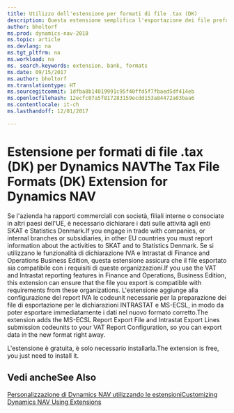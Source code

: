 ```yaml
---
title: Utilizzo dell'estensione per formati di file .tax (DK)
description: Questa estensione semplifica l'esportazione dei file preformattati per soddisfare i requisiti bancari per l'invio elettronico.
author: bholtorf
ms.prod: dynamics-nav-2018
ms.topic: article
ms.devlang: na
ms.tgt_pltfrm: na
ms.workload: na
ms. search.keywords: extension, bank, formats
ms.date: 09/15/2017
ms.author: bholtorf
ms.translationtype: HT
ms.sourcegitcommit: 1dfba8b14019991c95f40ffd5f7fbaed5df414eb
ms.openlocfilehash: 12ecfc07a5f817283159ecdd153a84472a03baa6
ms.contentlocale: it-ch
ms.lasthandoff: 12/01/2017

---
```


# <a name="the-tax-file-formats-dk-extension-for-dynamics-nav"></a><span data-ttu-id="b2af7-103">Estensione per formati di file .tax (DK) per Dynamics NAV</span><span class="sxs-lookup"><span data-stu-id="b2af7-103">The Tax File Formats (DK) Extension for Dynamics NAV</span></span>
<span data-ttu-id="b2af7-104">Se l'azienda ha rapporti commerciali con società, filiali interne o consociate in altri paesi dell'UE, è necessario dichiarare i dati sulle attività agli enti SKAT e Statistics Denmark.</span><span class="sxs-lookup"><span data-stu-id="b2af7-104">If you engage in trade with companies, or internal branches or subsidiaries, in other EU countries you must report information about the activities to SKAT and to Statistics Denmark.</span></span> <span data-ttu-id="b2af7-105">Se si utilizzano le funzionalità di dichiarazione IVA e Intrastat di Finance and Operations Business Edition, questa estensione assicura che il file esportato sia compatibile con i requisiti di queste organizzazioni.</span><span class="sxs-lookup"><span data-stu-id="b2af7-105">If you use the VAT and Intrastat reporting features in Finance and Operations, Business Edition, this extension can ensure that the file you export is compatible with requirements from these organizations.</span></span> <span data-ttu-id="b2af7-106">L'estensione aggiunge alla configurazione del report IVA le codeunit necessarie per la preparazione dei file di esportazione per le dichiarazioni INTRASTAT e MS-ECSL, in modo da poter esportare immediatamente i dati nel nuovo formato corretto.</span><span class="sxs-lookup"><span data-stu-id="b2af7-106">The extension adds the MS-ECSL Report Export File and Intrastat Export Lines submission codeunits to your VAT Report Configuration, so you can export data in the new format right away.</span></span>

<span data-ttu-id="b2af7-107">L'estensione è gratuita, è solo necessario installarla.</span><span class="sxs-lookup"><span data-stu-id="b2af7-107">The extension is free, you just need to install it.</span></span> 

## <a name="see-also"></a><span data-ttu-id="b2af7-108">Vedi anche</span><span class="sxs-lookup"><span data-stu-id="b2af7-108">See Also</span></span>
[<span data-ttu-id="b2af7-109">Personalizzazione di Dynamics NAV utilizzando le estensioni</span><span class="sxs-lookup"><span data-stu-id="b2af7-109">Customizing Dynamics NAV Using Extensions</span></span>](ui-extensions.md)
